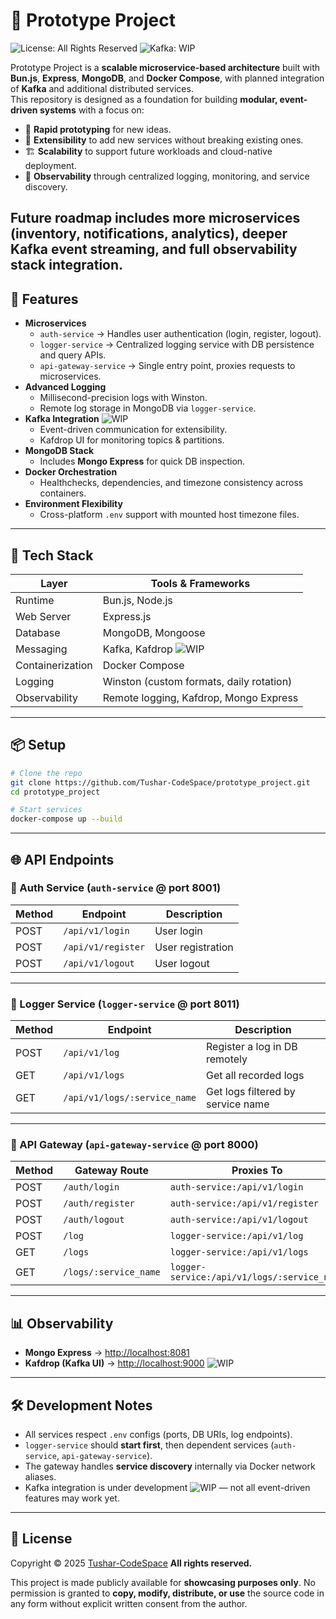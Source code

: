 # 🧪 Prototype Project

![License: All Rights Reserved](https://img.shields.io/badge/license-All%20Rights%20Reserved-red.svg)
![Kafka: WIP](https://img.shields.io/badge/Kafka-WIP-orange)

Prototype Project is a **scalable microservice-based architecture** built with **Bun.js**, **Express**, **MongoDB**, and **Docker Compose**, with planned integration of **Kafka** and additional distributed services.  
This repository is designed as a foundation for building **modular, event-driven systems** with a focus on:
- 🚀 **Rapid prototyping** for new ideas.  
- 📡 **Extensibility** to add new services without breaking existing ones.  
- 🏗 **Scalability** to support future workloads and cloud-native deployment.  
- 🔎 **Observability** through centralized logging, monitoring, and service discovery.  

Future roadmap includes more microservices (inventory, notifications, analytics), deeper Kafka event streaming, and full observability stack integration.
---

## 🚀 Features

- **Microservices**
  - `auth-service` → Handles user authentication (login, register, logout).
  - `logger-service` → Centralized logging service with DB persistence and query APIs.
  - `api-gateway-service` → Single entry point, proxies requests to microservices.
- **Advanced Logging**
  - Millisecond-precision logs with Winston.
  - Remote log storage in MongoDB via `logger-service`.
- **Kafka Integration** ![WIP](https://img.shields.io/badge/WIP-orange)
  - Event-driven communication for extensibility.
  - Kafdrop UI for monitoring topics & partitions.
- **MongoDB Stack**
  - Includes **Mongo Express** for quick DB inspection.
- **Docker Orchestration**
  - Healthchecks, dependencies, and timezone consistency across containers.
- **Environment Flexibility**
  - Cross-platform `.env` support with mounted host timezone files.

---

## 🧰 Tech Stack

| Layer            | Tools & Frameworks                                            |
|------------------|---------------------------------------------------------------|
| Runtime          | Bun.js, Node.js                                               |
| Web Server       | Express.js                                                    |
| Database         | MongoDB, Mongoose                                             |
| Messaging        | Kafka, Kafdrop ![WIP](https://img.shields.io/badge/WIP-orange)|
| Containerization | Docker Compose                                                |
| Logging          | Winston (custom formats, daily rotation)                      |
| Observability    | Remote logging, Kafdrop, Mongo Express                        |

---

## 📦 Setup

```bash
# Clone the repo
git clone https://github.com/Tushar-CodeSpace/prototype_project.git
cd prototype_project

# Start services
docker-compose up --build
````

---

## 🌐 API Endpoints

### 🔑 Auth Service (`auth-service` @ port **8001**)

| Method | Endpoint           | Description       |
| ------ | ------------------ | ----------------- |
| POST   | `/api/v1/login`    | User login        |
| POST   | `/api/v1/register` | User registration |
| POST   | `/api/v1/logout`   | User logout       |

---

### 📝 Logger Service (`logger-service` @ port **8011**)

| Method | Endpoint                     | Description                       |
| ------ | ---------------------------- | --------------------------------- |
| POST   | `/api/v1/log`                | Register a log in DB remotely     |
| GET    | `/api/v1/logs`               | Get all recorded logs             |
| GET    | `/api/v1/logs/:service_name` | Get logs filtered by service name |

---

### 🌉 API Gateway (`api-gateway-service` @ port **8000**)

| Method | Gateway Route         | Proxies To                                  |
| ------ | --------------------- | ------------------------------------------- |
| POST   | `/auth/login`         | `auth-service:/api/v1/login`                |
| POST   | `/auth/register`      | `auth-service:/api/v1/register`             |
| POST   | `/auth/logout`        | `auth-service:/api/v1/logout`               |
| POST   | `/log`                | `logger-service:/api/v1/log`                |
| GET    | `/logs`               | `logger-service:/api/v1/logs`               |
| GET    | `/logs/:service_name` | `logger-service:/api/v1/logs/:service_name` |

---

## 📊 Observability

* **Mongo Express** → [http://localhost:8081](http://localhost:8081)
* **Kafdrop (Kafka UI)** → [http://localhost:9000](http://localhost:9000) ![WIP](https://img.shields.io/badge/WIP-orange)

---

## 🛠 Development Notes

* All services respect `.env` configs (ports, DB URIs, log endpoints).
* `logger-service` should **start first**, then dependent services (`auth-service`, `api-gateway-service`).
* The gateway handles **service discovery** internally via Docker network aliases.
* Kafka integration is under development ![WIP](https://img.shields.io/badge/WIP-orange) — not all event-driven features may work yet.

---

## 📜 License

Copyright © 2025 [Tushar-CodeSpace](https://github.com/Tushar-CodeSpace)
**All rights reserved.**

This project is made publicly available for **showcasing purposes only**.
No permission is granted to **copy, modify, distribute, or use** the source code in any form without explicit written consent from the author.
